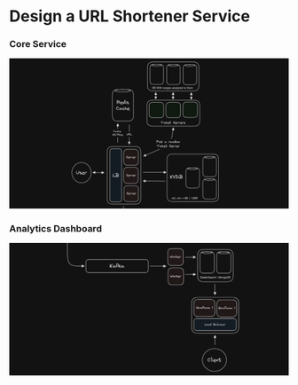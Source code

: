 # Design a URL Shortener Service

### Core Service

![Core Service: Arch 1](../../Images//URL%20Shortener/url-shortener-1.png)

### Analytics Dashboard

![Analytics Dashboard: Arch 2](../../Images/URL%20Shortener/url-shortener-2.png)
